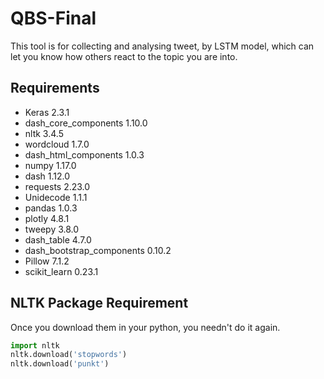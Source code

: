 # QBS-Final
This tool is for collecting and analysing tweet, by LSTM model, which can let you know how others react to the topic you are into.  

## Requirements
- Keras 2.3.1
- dash_core_components 1.10.0
- nltk 3.4.5
- wordcloud 1.7.0
- dash_html_components 1.0.3
- numpy 1.17.0
- dash 1.12.0
- requests 2.23.0
- Unidecode 1.1.1
- pandas 1.0.3
- plotly 4.8.1
- tweepy 3.8.0
- dash_table 4.7.0
- dash_bootstrap_components 0.10.2
- Pillow 7.1.2
- scikit_learn 0.23.1


## NLTK Package Requirement
Once you download them in your python, you needn't do it again.
 
 ```python
import nltk
nltk.download('stopwords') 
nltk.download('punkt') 
```


